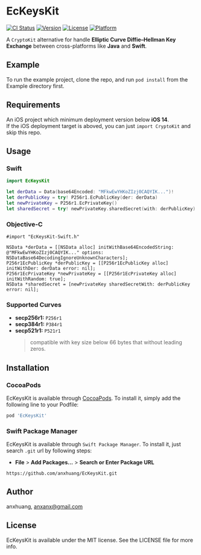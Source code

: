 # EcKeysKit

[![CI Status](https://img.shields.io/travis/anxhuang/EcKeysKit.svg?style=flat)](https://travis-ci.org/anxhuang/EcKeysKit)
[![Version](https://img.shields.io/cocoapods/v/EcKeysKit.svg?style=flat)](https://cocoapods.org/pods/EcKeysKit)
[![License](https://img.shields.io/cocoapods/l/EcKeysKit.svg?style=flat)](https://cocoapods.org/pods/EcKeysKit)
[![Platform](https://img.shields.io/cocoapods/p/EcKeysKit.svg?style=flat)](https://cocoapods.org/pods/EcKeysKit)

A `CryptoKit` alternative for handle **Elliptic Curve Diffie–Hellman Key Exchange** between cross-platforms like **Java** and **Swift**.

## Example

To run the example project, clone the repo, and run `pod install` from the Example directory first.

## Requirements

An iOS project which minimum deployment version below **iOS 14**.  
If the iOS deployment target is aboved, you can just `import CryptoKit` and skip this repo. 

## Usage

### Swift
```swift
import EcKeysKit

let derData = Data(base64Encoded: "MFkwEwYHKoZIzj0CAQYIK...")!
let derPublicKey = try! P256r1.EcPublicKey(der: derData)
let newPrivateKey = P256r1.EcPrivateKey()
let sharedSecret = try! newPrivateKey.sharedSecret(with: derPublicKey)
```
### Objective-C
```smalltalk
#import "EcKeysKit-Swift.h"

NSData *derData = [[NSData alloc] initWithBase64EncodedString: @"MFkwEwYHKoZIzj0CAQYIK..." options: NSDataBase64DecodingIgnoreUnknownCharacters];
P256r1EcPublicKey *derPublicKey = [[P256r1EcPublicKey alloc] initWithDer: derData error: nil];
P256r1EcPrivateKey *newPrivateKey = [[P256r1EcPrivateKey alloc] initWithRandom: true];
NSData *sharedSecret = [newPrivateKey sharedSecretWith: derPublicKey error: nil];
```

### Supported Curves
- **secp256r1:** `P256r1`
- **secp384r1:** `P384r1`
- **secp521r1:** `P521r1`
    > compatible with key size below 66 bytes that without leading zeros.

## Installation

### CocoaPods
EcKeysKit is available through [CocoaPods](https://cocoapods.org). To install
it, simply add the following line to your Podfile:

```ruby
pod 'EcKeysKit'
```

### Swift Package Manager
EcKeysKit is available through `Swift Package Manager`. To install
it, just search `.git` url by following steps:

- **File** > **Add Packages...** > **Search or Enter Package URL**
```
https://github.com/anxhuang/EcKeysKit.git
```

## Author

anxhuang, anxanx@gmail.com

## License

EcKeysKit is available under the MIT license. See the LICENSE file for more info.
